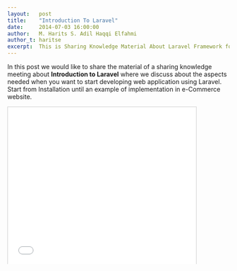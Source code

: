 ```yaml
---
layout:   post
title:    "Introduction To Laravel"
date:     2014-07-03 16:00:00
author:   M. Harits S. Adil Haqqi Elfahmi
author_t: haritse
excerpt:  This is Sharing Knowledge Material About Laravel Framework for Web Application
---
```

In this post we would like to share the material of a sharing knowledge meeting about **Introduction to Laravel** where we discuss about the aspects needed when you want to start developing web application using Laravel. Start from Installation until an example of implementation in e-Commerce website.


<iframe src="//www.slideshare.net/slideshow/embed_code/36588397" width="427" height="356" frameborder="0" marginwidth="0" marginheight="0" scrolling="no" style="border:1px solid #CCC; border-width:1px 1px 0; margin-bottom:5px; max-width: 100%;" allowfullscreen> </iframe>